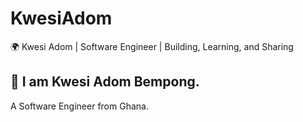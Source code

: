 # KwesiAdom
🌍 Kwesi Adom | Software Engineer | Building, Learning, and Sharing
## 👋 I am Kwesi Adom Bempong.
A Software Engineer from Ghana.
